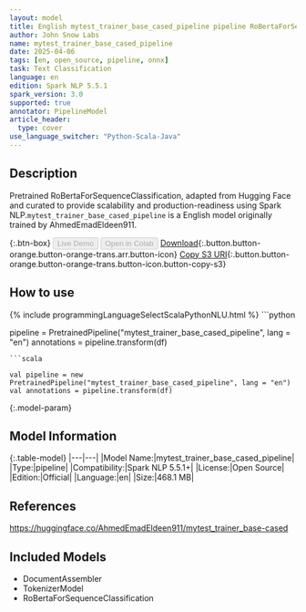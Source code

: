 ```yaml
---
layout: model
title: English mytest_trainer_base_cased_pipeline pipeline RoBertaForSequenceClassification from AhmedEmadEldeen911
author: John Snow Labs
name: mytest_trainer_base_cased_pipeline
date: 2025-04-06
tags: [en, open_source, pipeline, onnx]
task: Text Classification
language: en
edition: Spark NLP 5.5.1
spark_version: 3.0
supported: true
annotator: PipelineModel
article_header:
  type: cover
use_language_switcher: "Python-Scala-Java"
---
```


## Description

Pretrained RoBertaForSequenceClassification, adapted from Hugging Face and curated to provide scalability and production-readiness using Spark NLP.`mytest_trainer_base_cased_pipeline` is a English model originally trained by AhmedEmadEldeen911.

{:.btn-box}
<button class="button button-orange" disabled>Live Demo</button>
<button class="button button-orange" disabled>Open in Colab</button>
[Download](https://s3.amazonaws.com/auxdata.johnsnowlabs.com/public/models/mytest_trainer_base_cased_pipeline_en_5.5.1_3.0_1743933634290.zip){:.button.button-orange.button-orange-trans.arr.button-icon}
[Copy S3 URI](s3://auxdata.johnsnowlabs.com/public/models/mytest_trainer_base_cased_pipeline_en_5.5.1_3.0_1743933634290.zip){:.button.button-orange.button-orange-trans.button-icon.button-copy-s3}

## How to use



<div class="tabs-box" markdown="1">
{% include programmingLanguageSelectScalaPythonNLU.html %}
```python

pipeline = PretrainedPipeline("mytest_trainer_base_cased_pipeline", lang = "en")
annotations =  pipeline.transform(df)   

```
```scala

val pipeline = new PretrainedPipeline("mytest_trainer_base_cased_pipeline", lang = "en")
val annotations = pipeline.transform(df)

```
</div>

{:.model-param}
## Model Information

{:.table-model}
|---|---|
|Model Name:|mytest_trainer_base_cased_pipeline|
|Type:|pipeline|
|Compatibility:|Spark NLP 5.5.1+|
|License:|Open Source|
|Edition:|Official|
|Language:|en|
|Size:|468.1 MB|

## References

https://huggingface.co/AhmedEmadEldeen911/mytest_trainer_base-cased

## Included Models

- DocumentAssembler
- TokenizerModel
- RoBertaForSequenceClassification